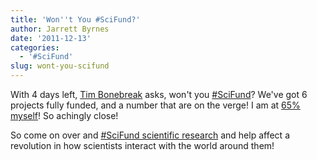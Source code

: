 ```yaml
---
title: 'Won''t You #SciFund?'
author: Jarrett Byrnes
date: '2011-12-13'
categories:
  - '#SciFund'
slug: wont-you-scifund
---
```


With 4 days left, [Tim Bonebreak](http://www.rockethub.com/projects/3819-urban-butterfly-blues) asks, won't you [#SciFund](http://scifund.rockethub.com)?  We've got 6 projects fully funded, and a number that are on the verge!  I am at [65% myself](http://www.rockethub.com/projects/3745-hey-did-you-miss-that-fish)!  So achingly close!

So come on over and [#SciFund scientific research](http://scifund.rockethub.com) and help affect a revolution in how scientists interact with the world around them!
